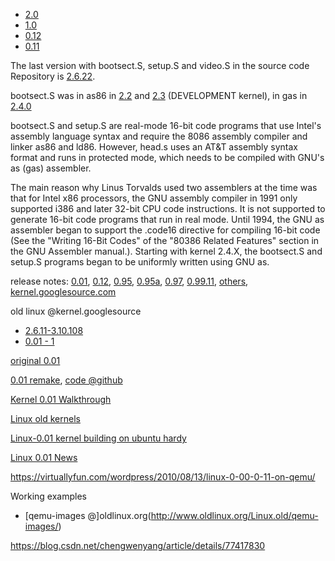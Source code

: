 - [2.0](https://github.com/kalamangga-net/linux-2.0)
- [1.0](https://github.com/kalamangga-net/linux-1.0)
- [0.12](https://github.com/sky-big/Linux-0.12)
- [0.11](https://github.com/yuan-xy/Linux-0.11)

The last version with bootsect.S, setup.S and video.S in the source code Repository is [2.6.22](https://kernel.googlesource.com/pub/scm/linux/kernel/git/wtarreau/linux-stable/+/refs/tags/v2.6.22).

bootsect.S was in as86 in [2.2](https://github.com/mpe/linux-fullhistory/tree/v2.2.0-orig) and [2.3](https://github.com/heesub/davej) (DEVELOPMENT kernel), in gas in [2.4.0](https://github.com/mpe/linux-fullhistory/tree/v2.4.0-orig)

bootsect.S and setup.S are real-mode 16-bit code programs that use Intel's assembly language syntax and require the 8086 assembly compiler and linker as86 and ld86. However, head.s uses an AT&T assembly syntax format and runs in protected mode, which needs to be compiled with GNU's as (gas) assembler.

The main reason why Linus Torvalds used two assemblers at the time was that for Intel x86 processors, the GNU assembly compiler in 1991 only supported i386 and later 32-bit CPU code instructions. It is not supported to generate 16-bit code programs that run in real mode. Until 1994, the GNU as assembler began to support the .code16 directive for compiling 16-bit code (See the "Writing 16-Bit Codes" of the "80386 Related Features" section in the GNU Assembler manual.). Starting with kernel 2.4.X, the bootsect.S and setup.S programs began to be uniformly written using GNU as.

release notes: [0.01](https://mirrors.edge.kernel.org/pub/linux/kernel/Historic/old-versions/RELNOTES-0.01), [0.12](https://mirrors.edge.kernel.org/pub/linux/kernel/Historic/old-versions/RELNOTES-0.12), [0.95](https://mirrors.edge.kernel.org/pub/linux/kernel/Historic/old-versions/RELNOTES-0.95), [0.95a](https://mirrors.edge.kernel.org/pub/linux/kernel/Historic/old-versions/RELNOTES-0.95a), [0.97](https://mirrors.edge.kernel.org/pub/linux/kernel/Historic/old-versions/RELNOTES-0.97), [0.99.11](https://kernel.googlesource.com/pub/scm/linux/kernel/git/nico/archive/+/v0.99-pl11), [others](https://mirrors.edge.kernel.org/pub/linux/kernel/Historic/old-versions/), [kernel.googlesource.com](https://kernel.googlesource.com/pub/scm/linux/kernel/git/nico/archive/)

old linux @kernel.googlesource
- [2.6.11-3.10.108](https://kernel.googlesource.com/pub/scm/linux/kernel/git/wtarreau/linux-stable/+refs)
- [0.01 - 1](https://kernel.googlesource.com/pub/scm/linux/kernel/git/nico/archive/)

[original 0.01](https://github.com/mariuz/linux-0.01)

[0.01 remake](http://draconux.free.fr/os_dev/linux0.01.html), [code @github](https://github.com/liudonghua123/linux-0.01)

[Kernel 0.01 Walkthrough](https://kernelnewbies.org/Kernel001WalkThrough)

[Linux old kernels](https://mirrors.edge.kernel.org/pub/linux/kernel/Historic/)

[Linux-0.01 kernel building on ubuntu hardy](https://mapopa.blogspot.com/2008/09/linux-0.html)

[Linux 0.01 News](http://draconux.free.fr/os_dev/linux0.01_news.html)

https://virtuallyfun.com/wordpress/2010/08/13/linux-0-00-0-11-on-qemu/

Working examples
- [qemu-images @]oldlinux.org(http://www.oldlinux.org/Linux.old/qemu-images/)

https://blog.csdn.net/chengwenyang/article/details/77417830
